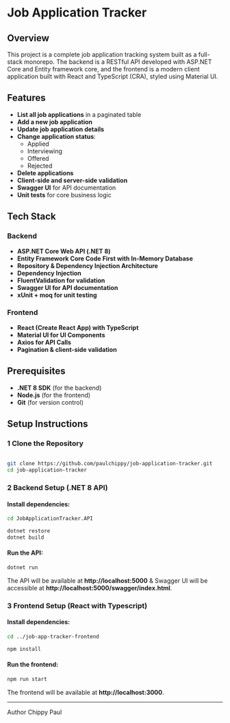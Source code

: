 # Job Application Tracker

## Overview
This project is a complete job application tracking system built as a full-stack monorepo. The backend is a RESTful API developed with ASP.NET Core and Entity framework core, and the frontend is a modern client application built with React and TypeScript (CRA), styled using Material UI.

## Features
- **List all job applications** in a paginated table
- **Add a new job application**
- **Update job application details**
- **Change application status**:
  - Applied
  - Interviewing
  - Offered
  - Rejected
- **Delete applications**
- **Client-side and server-side validation**
- **Swagger UI** for API documentation
- **Unit tests** for core business logic

## Tech Stack
### Backend
- **ASP.NET Core Web API (.NET 8)**
- **Entity Framework Core Code First with In-Memory Database**
- **Repository & Dependency Injection Architecture**
- **Dependency Injection**
- **FluentValidation for validation**
- **Swagger UI for API documentation**
- **xUnit + moq for unit testing**

### Frontend
- **React (Create React App) with TypeScript**
- **Material UI for UI Components**
- **Axios for API Calls**
- **Pagination & client-side validation**

## Prerequisites
- **.NET 8 SDK** (for the backend)
- **Node.js** (for the frontend)
- **Git** (for version control)

## Setup Instructions

### 1 Clone the Repository
```sh

git clone https://github.com/paulchippy/job-application-tracker.git
cd job-application-tracker
```

### 2 Backend Setup (.NET 8 API)
#### Install dependencies:
```sh
cd JobApplicationTracker.API
```
```sh
dotnet restore
dotnet build
```

#### Run the API:
```sh
dotnet run
```
The API will be available at **http://localhost:5000** & Swagger UI will be accessible  at **http://localhost:5000/swagger/index.html**.


### 3 Frontend Setup (React with Typescript)
#### Install dependencies:
```sh
cd ../job-app-tracker-frontend
```
```sh
npm install
```
#### Run the frontend:
```sh
npm run start
```
The frontend will be available at **http://localhost:3000**.

---

Author
Chippy Paul